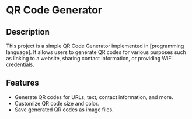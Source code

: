 # QR Code Generator

## Description

This project is a simple QR Code Generator implemented in [programming language]. It allows users to generate QR codes for various purposes such as linking to a website, sharing contact information, or providing WiFi credentials.

## Features

- Generate QR codes for URLs, text, contact information, and more.
- Customize QR code size and color.
- Save generated QR codes as image files.
